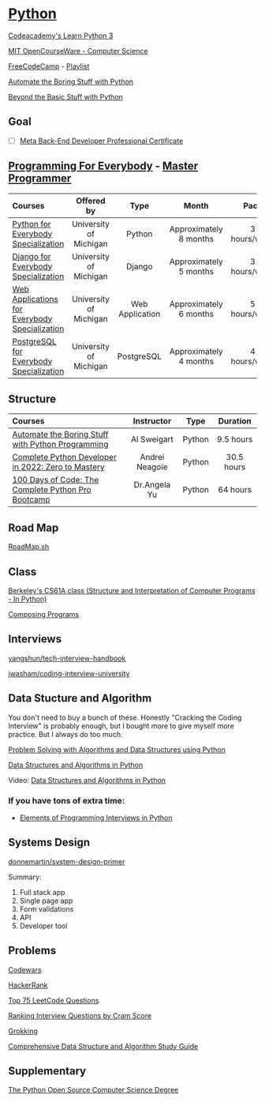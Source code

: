 # [Python](https://docs.python.org/3/)

[Codeacademy's Learn Python 3](https://www.codecademy.com/learn/learn-python-3)

[MIT OpenCourseWare - Computer Science](https://www.youtube.com/@mitocw/playlists?view=50&sort=dd&shelf_id=5)

[FreeCodeCamp](https://www.freecodecamp.org/learn) - [Playlist](https://www.youtube.com/c/Freecodecamp/playlists)

[Automate the Boring Stuff with Python](https://www.youtube.com/playlist?list=PL0-84-yl1fUnRuXGFe_F7qSH1LEnn9LkW)

[Beyond the Basic Stuff with Python](https://www.youtube.com/playlist?list=PL0-84-yl1fUmeV_2bBSguF_S0TVZk8wow)

## Goal
- [ ] [Meta Back-End Developer Professional Certificate](https://www.coursera.org/professional-certificates/meta-back-end-developer#courses)

##  [Programming For Everybody](https://online.dr-chuck.com/) - [Master Programmer](https://www.youtube.com/watch?v=z3o6yEzcnLc&list=PLCQPtDKqOL2Mw2LqdGfCirOzrnJmMA9hZ&index=5&t=1413s)

Courses | Offered by | Type | Month | Pace | Video | Time |
:-- | :--: | :--: | :--: | :--: | :--: | :--: |
[Python for Everybody Specialization](https://www.coursera.org/specializations/python) | University of Michigan | Python | Approximately 8 months | 3 hours/week | [Video](https://www.youtube.com/watch?v=8DvywoWv6fI&list=PLCQPtDKqOL2Mw2LqdGfCirOzrnJmMA9hZ&index=1&t=119s) | 13:40:09 |
[Django for Everybody Specialization](https://www.coursera.org/specializations/django) | University of Michigan | Django | Approximately 5 months | 3 hours/week | [Video](https://www.youtube.com/watch?v=o0XbHvKxw7Y&list=PLCQPtDKqOL2Mw2LqdGfCirOzrnJmMA9hZ&index=3&t=2s) | 18:32:45 |
[Web Applications for Everybody Specialization](https://www.coursera.org/specializations/web-applications) | University of Michigan | Web Application | Approximately 6 months | 5 hours/week | [Video](https://www.youtube.com/watch?v=xr6uZDRTna0&list=PLCQPtDKqOL2Mw2LqdGfCirOzrnJmMA9hZ&index=4) | 14:29:41 |
[PostgreSQL for Everybody Specialization](https://www.coursera.org/specializations/postgresql-for-everybody) | University of Michigan | PostgreSQL | Approximately 4 months | 4 hours/week | [Video](https://www.youtube.com/playlist?list=PLlRFEj9H3Oj7Oj3ndXmNS1FFOUyQP-gEa) |



## Structure

Courses | Instructor | Type | Duration |
:-- | :--: | :--: | :--: |
[Automate the Boring Stuff with Python Programming](https://www.udemy.com/course/automate/) | Al Sweigart | Python | 9.5 hours | 
[Complete Python Developer in 2022: Zero to Mastery](https://www.udemy.com/course/complete-python-developer-zero-to-mastery/) | Andrei Neagoie | Python | 30.5 hours |
[100 Days of Code: The Complete Python Pro Bootcamp](https://www.udemy.com/course/100-days-of-code/) | Dr.Angela Yu | Python |  64 hours | 

## Road Map

[RoadMap.sh](https://roadmap.sh/)


## Class
[Berkeley's CS61A class (Structure and Interpretation of Computer Programs - In Python)](https://cs61a.org/)

[Composing Programs](https://composingprograms.com/)

## Interviews

[yangshun/tech-interview-handbook](https://github.com/yangshun/tech-interview-handbook)

[jwasham/coding-interview-university](https://github.com/jwasham/coding-interview-university)


## Data Stucture and Algorithm

You don't need to buy a bunch of these. Honestly "Cracking the Coding Interview" is probably enough, 
but I bought more to give myself more practice. But I always do too much.

[Problem Solving with Algorithms and Data Structures using Python](https://runestone.academy/ns/books/published/pythonds/index.html)

[Data Structures and Algorithms in Python](http://xpzhang.me/teach/DS19_Fall/book.pdf)

Video:
[Data Structures and Algorithms in Python](https://www.youtube.com/playlist?list=PLeo1K3hjS3uu_n_a__MI_KktGTLYopZ12)

### If you have tons of extra time:

- [Elements of Programming Interviews in Python](https://www.amazon.com/Elements-Programming-Interviews-Python-Insiders/dp/1537713949/)


## Systems Design

[donnemartin/system-design-primer](https://github.com/donnemartin/system-design-primer)

Summary:
1. Full stack app 
2. Single page app 
3. Form validations
4. API
5. Developer tool

## Problems

[Codewars](https://www.codewars.com/)

[HackerRank](https://www.hackerrank.com/interview/interview-preparation-kit)

[Top 75 LeetCode Questions](https://leetcode.com/discuss/general-discussion/460599/blind-75-leetcode-questions)

[Ranking Interview Questions by Cram Score](https://jeremyaguilon.me/blog/ranking_interview_questions_by_cram_score)

[Grokking](https://www.educative.io/courses/grokking-the-coding-interview)

[Comprehensive Data Structure and Algorithm Study Guide](https://leetcode.com/discuss/general-discussion/494279/comprehensive-data-structure-and-algorithm-study-guide)


## Supplementary
[The Python Open Source Computer Science Degree](https://github.com/ForrestKnight/open-source-cs-python) 


